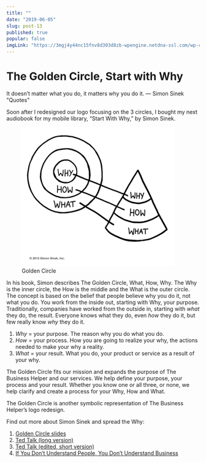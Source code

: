 ```yaml
---
title: ""
date: "2019-06-05"
slug: post-13
published: true
popular: false
imgLink: "https://3mgj4y44nc15fnv8d303d8zb-wpengine.netdna-ssl.com/wp-content/uploads/2019/01/The-Surprising-Ways-the-Crypto-News-World-Changed-in-2018-696x449.jpg"
---
```

<!-- markdownlint-disable MD033 -->

# The Golden Circle, Start with Why
It doesn’t matter what you do, it matters why you do it. — Simon Sinek "Quotes"

Soon after I redesigned our logo focusing on the 3 circles, I bought my next audiobook for my mobile library, “Start With Why,” by Simon Sinek.

<figure class="figure">
    <img src="./images/GoldenCircle.png" alt="GoldenCircle"/>
    <figcaption class="figure__caption">Golden Circle</figcaption>
</figure>

In his book, Simon describes The Golden Circle, What, How, Why. The Why is the inner circle, the How is the middle and the What is the outer circle. The concept is based on the belief that people believe why you do it, not what you do. You work from the inside out, starting with Why, your purpose. Traditionally, companies have worked from the outside in, starting with *what* they do, the result. Everyone knows what they do, even *how* they do it, but few really know *why* they do it.

1. *Why* = your purpose. The reason why you do what you do.
2. *How* = your process. How you are going to realize your why, the actions needed to make your why a reality.
3. *What* = your result. What you do, your product or service as a result of your why.

The Golden Circle fits our mission and expands the purpose of The Business Helper and our services. We help define your purpose, your process and your result. Whether you know one or all three, or none, we help clarify and create a process for your Why, How and What.

The Golden Circle is another symbolic representation of The Business Helper’s logo redesign.

Find out more about Simon Sinek and spread the Why:

1. [Golden Circle slides](https://gumroad.com/simonsinek)
2. [Ted Talk (long version)](https://www.ted.com/talks/simon_sinek_how_great_leaders_inspire_action?language=en)
3. [Ted Talk (edited, short version)](https://www.youtube.com/watch?v=IPYeCltXpxw&feature=youtu.be)
4. [If You Don’t Understand People, You Don’t Understand Business](https://vimeo.com/26774102)